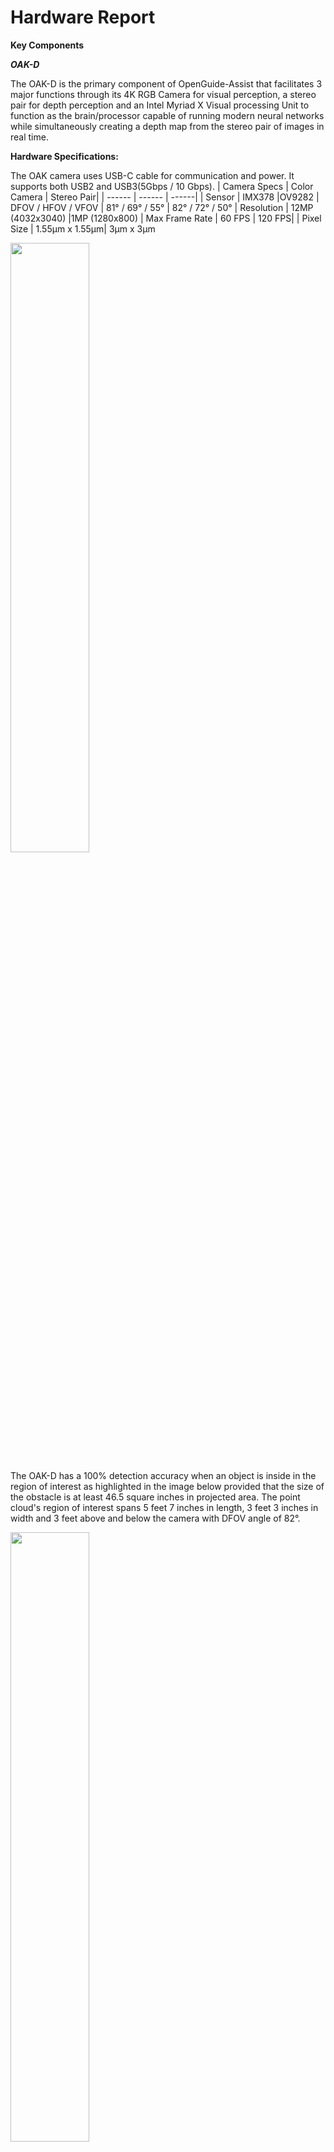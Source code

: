 # Hardware Report


__Key Components__

___OAK-D___

The OAK-D is the primary component of OpenGuide-Assist that facilitates 3 major functions through its 4K RGB Camera for visual perception, a stereo pair for depth perception and an Intel Myriad X Visual processing Unit to function as the brain/processor capable of running modern neural networks while simultaneously creating a depth map from the stereo pair of images in real time.

__Hardware Specifications:__

The OAK camera uses USB-C cable for communication and power. It supports both USB2 and USB3(5Gbps / 10 Gbps).
| Camera Specs | Color Camera | Stereo Pair|
| ------ | ------ | ------|
| Sensor | IMX378 |OV9282
| DFOV / HFOV / VFOV | 81° / 69° / 55° | 82° / 72° / 50°
| Resolution | 12MP (4032x3040) |1MP (1280x800)
| Max Frame Rate | 60 FPS | 120 FPS|
| Pixel Size |  1.55µm x 1.55µm| 3µm x 3µm

<img src="https://github.com/amg1998/BUSeniorDesign-Opticle-21-22/blob/main/images/oakd.png" width=50% height=50%>


The OAK-D has a 100% detection accuracy when an object is inside in the region of interest as highlighted in the image below provided that the size of the obstacle is at least 46.5 square inches in projected area. The point cloud's region of interest spans 5 feet 7 inches in length, 3 feet 3 inches in width and 3 feet above and below the camera with DFOV angle of 82°.

<img src="https://github.com/amg1998/BUSeniorDesign-Opticle-21-22/blob/main/images/roifinal.png" width=50% height=50%>

___Raspberry Pi 4B___

The Raspberry Pi 4B is the brain of the device that connects all the different components together. Firstly, with 2 USB ports, it is connected to a 10000maH power bank (5V) and the OAK-D camera to receive the video feed and produce actionable feedback such as haptic and auditory output. 

<img src="https://github.com/amg1998/BUSeniorDesign-Opticle-21-22/blob/main/images/raspberry%20pi.png" width=50% height=50%>

___Wrist Mount___

While the OAK-D, Power Source and the Raspberry Pi 4B will be on the chest mount that the user be equipped with, there is also a 2nd wrist mount component that the user will wear like a watch. The wrist mount is equipped with a LRA motor that sits on the base of the mount and a raspberry pi zero that sits in the hollow region between the roof and the base. The raspberry pi zero will interface with the raspberry pi 4B where the LRA motor will vibrate if an object is present inside the point cloud region of 2mx1mx1.7m.

<img src="https://github.com/amg1998/BUSeniorDesign-Opticle-21-22/blob/main/images/wristmount.png" width=20% height=20%>

__Required CAD Files__

Select components were constructed on OnShape(CAD Software) and the files are attached below in the case that the reader requires personal customization.

| Part | CAD File |
| ------ | ------ |
| Wrist Mount | [Wrist Mount CAD](WristMount.step) |
| Pi Holder + Switch | [Pi Holder CAD](piholder.step)|
| PowerBank + Raspberry Pi Holder | [Holder CAD](powerbankholder.step)
| OAK-D Go Pro Mount | [OAK-D Mount CAD ](powerbankholder.step)

__Schematic Diagram__

Below is the overall schematic of OpenGuide-Assist and how the various components interact with each other;
<img src="https://github.com/amg1998/BUSeniorDesign-Opticle-21-22/blob/main/images/schematics%20diagram.png" width=50% height=50%>

__Bill of Materials__


Many of the components were purchased from vendors as the software was the primary focus of this project. Attached below is the bill of materials.
| Part | CAD File |Purpose | Quantity | Price |
| ------ | ------ | ------ | ------ | ------ |
| OAK-D Camera| [OpenCV](https://store.opencv.ai/products/oak-d) | For  visual and depth perception | 1 | $199.00|
| Go Pro Chest Mount | [Amazon](https://www.amazon.com/Chest-Belt-Strap-Harness-Mount/dp/B089LJC6LW/)|To secure components onto the user | 1 | $33.70|
| LRA Motors | [Amazon](https://www.digikey.com/en/products/detail/vybronics-inc/VG0840001D/15220809?s) | To produce haptic  feedback based on video output| 1 | $3.71|
| Raspberry Pi Sugar| [Amazon](https://www.amazon.com/Portable-Pwnagotchi-Raspberry-Accessories-handhold/dp/B09MJ8SCGD/)| Power source for the Raspberry Pi Zero | 1 | $33.99|
| Portable Charger| [Amazon](https://www.amazon.com/10400mAh-Portable-Charger-External-Compatible/dp/B07JYYRT7T/) | To power Raspberry Pi and OAK-D | 1 | $15.99|
| Raspberry Pi Zero| [Amazon](https://www.amazon.com/Raspberry-Pi-Zero-Wireless-model/dp/B06XFZC3BX/)|Placed on the wrist mount and interfaces with primary Pi 4| 1 | $10.00|
| Raspberry Pi 4B | [Amazon](https://www.amazon.com/Raspberry-Pi-Computer-Suitable-Workstation/dp/B0899VXM8F/)|Primary processing unit of the system | 1 | $75.00|
| Barell USB Connector| [Amazon](https://www.amazon.com/2-5mm-Barrel-Connector-Charge-CableCC/dp/B00ZUDXMK2/)|Connect the OAK-D to powersource| 1 | $6.00|
|Total||||$377.39|


__Power Consumption__


| Product | Amps (A) | Capacity (maH) | Volts (V) |Produces/Requires|
| ------ | ------ | ------| ------ | ------|
| OAK-D | 3 | N/A | 5 | Requires
| Raspberry Pi 4B | 5.1 | N/A | 5 | Requires
| PowerBank | 3 | 10400 | 5 | Produces
| Raspberry Pi Zero | 0.8 | N/A | 5 | Requires
| Raspberry Pi Sugar | 2 | 1200 | 5 | Produces

__Power Capacity Calculations__

| Part | Capacity |
| ------ | ------ |
| Power Bank  | 10000mAH / 3000mA  = 3.33 Hours ~ 3 Hours and 20 Minutes |
| Raspberry Pi Sugar  | 1200 mAH / 800 mA = 1.5 Hours ~ 1 Hour and 30 Minutes|
| Titanium AfterShockz | Roughly 6 Hours on Full Charge|

Since the system cant produce haptic feedback without the Raspberry Pi zero interfacing with the Raspberry Pi 4, the total duration that the system can remain portable is **1 Hour and 30 Minutes.**


__Weight of Product__

|Item | Weight(g)|
| ------ | ------ |
|OAK-D Camera | 42.52|
|Go Pro Chest Mount |229.06|
|Raspberry Pi 4B |45.36|
|Raspberry Pi Zero |8.79|
|Pi Sugar |39.50|
|10000 maH Power Bank| 178.62|
|Titanium AfterShockz Headphones| 36.20|
|LRA motor |2.50|
|Total |580.50|

__Final Assembly of Product__ 

Below is a visual assembly of product OpenGuide-Assist from a front and back perspective.

<img src="https://github.com/amg1998/BUSeniorDesign-Opticle-21-22/blob/main/images/assembledmount%20diagram.png" width=450px height=450px> <img  src="images/backview.png" width=400px height=450px>



